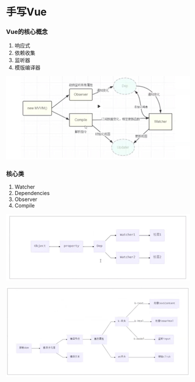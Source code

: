 # 手写Vue

### Vue的核心概念

1. 响应式
2. 依赖收集
3. 监听器
4. 模版编译器



![image-20190807083012291](./public/image-20190807083012291.png)

### 核心类

1. Watcher
2. Dependencies
3. Observer
4. Compile



![image-20190807122717182](./public/image-20190807122717182.png)



![image-20190807123047959](./public/image-20190807123047959.png)



